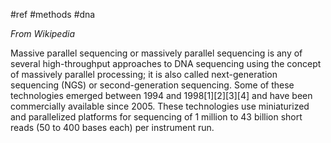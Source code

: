 #ref #methods #dna

_From Wikipedia_

Massive parallel sequencing or massively parallel sequencing is any of several high-throughput approaches to DNA sequencing using the concept of massively parallel processing; it is also called next-generation sequencing (NGS) or second-generation sequencing. Some of these technologies emerged between 1994 and 1998[1][2][3][4] and have been commercially available since 2005. These technologies use miniaturized and parallelized platforms for sequencing of 1 million to 43 billion short reads (50 to 400 bases each) per instrument run.